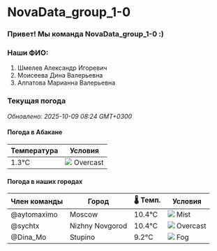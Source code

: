 # NovaData_group_1-0
### Привет! Мы команда NovaData_group_1-0 :)

### Наши ФИО:
1. Шмелев Александр Игоревич
2. Моисеева Дина Валерьевна
3. Алпатова Марианна Валерьевна

### Текущая погода
<!-- WEATHER:START -->
_Обновлено: 2025-10-09 08:24 GMT+0300_

#### Погода в Абакане

| Температура | Условия |
|-------------|----------|
| 1.3°C     | ![](https://cdn.weatherapi.com/weather/64x64/day/122.png) Overcast |

#### Погода в наших городах

| Член команды  | Город               | 🌡️ Темп.  | Условия          |
|---------------|---------------------|-----------|--------------------|
| @aytomaximo    | Moscow              |   10.4°C | ![](https://cdn.weatherapi.com/weather/64x64/day/143.png) Mist         |
| @sychtx        | Nizhny Novgorod     |   10.4°C | ![](https://cdn.weatherapi.com/weather/64x64/day/122.png) Overcast     |
| @Dina_Mo       | Stupino             |    9.2°C | ![](https://cdn.weatherapi.com/weather/64x64/day/248.png) Fog          |

<!-- WEATHER:END -->
